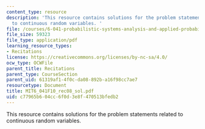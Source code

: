 ```yaml
---
content_type: resource
description: 'This resource contains solutions for the problem statements related
  to continuous random variables. '
file: /courses/6-041-probabilistic-systems-analysis-and-applied-probability-fall-2010/c77965b604cc6f0d3e8f470513bfedb2_MIT6_041F10_rec08_sol.pdf
file_size: 59323
file_type: application/pdf
learning_resource_types:
- Recitations
license: https://creativecommons.org/licenses/by-nc-sa/4.0/
ocw_type: OCWFile
parent_title: Recitations
parent_type: CourseSection
parent_uid: 61319af1-4f0c-da08-892b-a16f98cc7ae7
resourcetype: Document
title: MIT6_041F10_rec08_sol.pdf
uid: c77965b6-04cc-6f0d-3e8f-470513bfedb2
---
```

This resource contains solutions for the problem statements related to continuous random variables. 